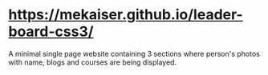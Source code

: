 # https://mekaiser.github.io/leader-board-css3/
A minimal single page website containing 3 sections where person's photos with name, blogs and courses are being displayed.
